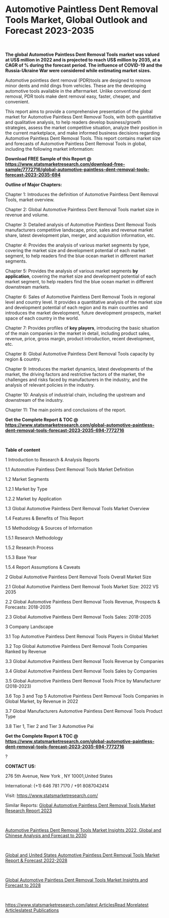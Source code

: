 <h1>Automotive Paintless Dent Removal Tools Market, Global Outlook and Forecast 2023-2035</h1><br/><p><strong>The global Automotive Paintless Dent Removal Tools market was valued at US$ million in 2022 and is projected to reach US$ million by 2035, at a <strong>CAGR</strong> of % during the forecast period. The influence of COVID-19 and the Russia-Ukraine War were considered while estimating market sizes.</strong></p>
 
 
 
 <p>Automotive pointless dent removal (PDR)tools are designed to remove minor dents and mild dings from vehicles. These are the developing automotive tools available in the aftermarket. Unlike conventional dent removal, PDR tools make dent removal easy, faster, cheaper, and convenient.</p>
 
 
 
 <p>This report aims to provide a comprehensive presentation of the global market for Automotive Paintless Dent Removal Tools, with both quantitative and qualitative analysis, to help readers develop business/growth strategies, assess the market competitive situation, analyze their position in the current marketplace, and make informed business decisions regarding Automotive Paintless Dent Removal Tools. This report contains market size and forecasts of Automotive Paintless Dent Removal Tools in global, including the following market information:</p>
 
 
 
 <p><strong>Download FREE Sample of this Report @ <a href="https://www.statsmarketresearch.com/download-free-sample/7772716/global-automotive-paintless-dent-removal-tools-forecast-2023-2035-694">https://www.statsmarketresearch.com/download-free-sample/7772716/global-automotive-paintless-dent-removal-tools-forecast-2023-2035-694</a></strong></p>
 
 
 
 <p><strong>Outline of Major Chapters:</strong></p>
 
 
 
 <p>Chapter 1: Introduces the definition of Automotive Paintless Dent Removal Tools, market overview.</p>
 
 
 
 <p>Chapter 2: Global Automotive Paintless Dent Removal Tools market size in revenue and volume.</p>
 
 
 
 <p>Chapter 3: Detailed analysis of Automotive Paintless Dent Removal Tools manufacturers competitive landscape, price, sales and revenue market share, latest development plan, merger, and acquisition information, etc.</p>
 
 
 
 <p>Chapter 4: Provides the analysis of various market segments by type, covering the market size and development potential of each market segment, to help readers find the blue ocean market in different market segments.</p>
 
 
 
 <p>Chapter 5: Provides the analysis of various market segments <strong>by application</strong>, covering the market size and development potential of each market segment, to help readers find the blue ocean market in different downstream markets.</p>
 
 
 
 <p>Chapter 6: Sales of Automotive Paintless Dent Removal Tools in regional level and country level. It provides a quantitative analysis of the market size and development potential of each region and its main countries and introduces the market development, future development prospects, market space of each country in the world.</p>
 
 
 
 <p>Chapter 7: Provides profiles of <strong>key players</strong>, introducing the basic situation of the main companies in the market in detail, including product sales, revenue, price, gross margin, product introduction, recent development, etc.</p>
 
 
 
 <p>Chapter 8: Global Automotive Paintless Dent Removal Tools capacity by region & country.</p>
 
 
 
 <p>Chapter 9: Introduces the market dynamics, latest developments of the market, the driving factors and restrictive factors of the market, the challenges and risks faced by manufacturers in the industry, and the analysis of relevant policies in the industry.</p>
 
 
 
 <p>Chapter 10: Analysis of industrial chain, including the upstream and downstream of the industry.</p>
 
 
 
 <p>Chapter 11: The main points and conclusions of the report.</p>
 
 
 
 <div><b>Get the Complete Report & TOC @ <a href="https://www.statsmarketresearch.com/global-automotive-paintless-dent-removal-tools-forecast-2023-2035-694-7772716">https://www.statsmarketresearch.com/global-automotive-paintless-dent-removal-tools-forecast-2023-2035-694-7772716</a></b></div>
 
 
 
 <p><br />
 
 <b>Table of content</b></p>
 
 
 
 <p>1 Introduction to Research & Analysis Reports<br />
 
 1.1 Automotive Paintless Dent Removal Tools Market Definition<br />
 
 1.2 Market Segments<br />
 
 1.2.1 Market by Type<br />
 
 1.2.2 Market by Application<br />
 
 1.3 Global Automotive Paintless Dent Removal Tools Market Overview<br />
 
 1.4 Features & Benefits of This Report<br />
 
 1.5 Methodology & Sources of Information<br />
 
 1.5.1 Research Methodology<br />
 
 1.5.2 Research Process<br />
 
 1.5.3 Base Year<br />
 
 1.5.4 Report Assumptions & Caveats<br />
 
 2 Global Automotive Paintless Dent Removal Tools Overall Market Size<br />
 
 2.1 Global Automotive Paintless Dent Removal Tools Market Size: 2022 VS 2035<br />
 
 2.2 Global Automotive Paintless Dent Removal Tools Revenue, Prospects & Forecasts: 2018-2035<br />
 
 2.3 Global Automotive Paintless Dent Removal Tools Sales: 2018-2035<br />
 
 3 Company Landscape<br />
 
 3.1 Top Automotive Paintless Dent Removal Tools Players in Global Market<br />
 
 3.2 Top Global Automotive Paintless Dent Removal Tools Companies Ranked by Revenue<br />
 
 3.3 Global Automotive Paintless Dent Removal Tools Revenue by Companies<br />
 
 3.4 Global Automotive Paintless Dent Removal Tools Sales by Companies<br />
 
 3.5 Global Automotive Paintless Dent Removal Tools Price by Manufacturer (2018-2023)<br />
 
 3.6 Top 3 and Top 5 Automotive Paintless Dent Removal Tools Companies in Global Market, by Revenue in 2022<br />
 
 3.7 Global Manufacturers Automotive Paintless Dent Removal Tools Product Type<br />
 
 3.8 Tier 1, Tier 2 and Tier 3 Automotive Pai</p>
 
 
 
 <div><b>Get the Complete Report & TOC @ <a href="https://www.statsmarketresearch.com/global-automotive-paintless-dent-removal-tools-forecast-2023-2035-694-7772716">https://www.statsmarketresearch.com/global-automotive-paintless-dent-removal-tools-forecast-2023-2035-694-7772716</a></b></div>
 
 
 
 <p>? </p>
 
 
 
 <p><b>CONTACT US:</b><br />
 
 276 5th Avenue, New York , NY 10001,United States<br />
 
 International: (+1) 646 781 7170 / +91 8087042414<br />
 
 Visit: <a href="https://www.statsmarketresearch.com/">https://www.statsmarketresearch.com/</a><br />
 
 Similar Reports: <a href="https://www.statsmarketresearch.com/global-automotive-paintless-dent-removal-tools-forecast-2023-2035-694-7772716">Global Automotive Paintless Dent Removal Tools Market Research Report 2023</a><br />
 
 <br />
 
 <a href="https://www.statsmarketresearch.com/global-automotive-paintless-dent-removal-tools-forecast-2023-2035-694-7772716">Automotive Paintless Dent Removal Tools Market Insights 2022, Global and Chinese Analysis and Forecast to 2030</a><br />
 
 <br />
 
 <a href="https://www.statsmarketresearch.com/global-automotive-paintless-dent-removal-tools-forecast-2023-2035-694-7772716">Global and United States Automotive Paintless Dent Removal Tools Market Report & Forecast 2022-2028</a><br />
 
 <br />
 
 <a href="https://www.statsmarketresearch.com/global-automotive-paintless-dent-removal-tools-forecast-2023-2035-694-7772716">Global Automotive Paintless Dent Removal Tools Market Insights and Forecast to 2028</a><br />
 
 <br />
 
 <a href="https://gyeongbokgung.com">https://www.statsmarketresearch.com/</a><a href="https://hallyeomaritime.com">latest Articles</a><a href="https://jingwansa.com">Read More</a><a href="https://nguoiviet.jp/">latest Articles</a><a href="https://www.intelmarketresearch.com/">latest Publications</a></p>